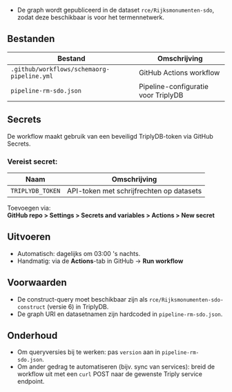 - De graph wordt gepubliceerd in de dataset `rce/Rijksmonumenten-sdo`, zodat deze beschikbaar is voor het termennetwerk.

## Bestanden

| Bestand                        | Omschrijving                                  |
|-------------------------------|-----------------------------------------------|
| `.github/workflows/schemaorg-pipeline.yml` | GitHub Actions workflow                      |
| `pipeline-rm-sdo.json`        | Pipeline-configuratie voor TriplyDB           |

## Secrets

De workflow maakt gebruik van een beveiligd TriplyDB-token via GitHub Secrets.

### Vereist secret:

| Naam             | Omschrijving                     |
|------------------|----------------------------------|
| `TRIPLYDB_TOKEN` | API-token met schrijfrechten op datasets |

Toevoegen via:  
**GitHub repo > Settings > Secrets and variables > Actions > New secret**

## Uitvoeren

- Automatisch: dagelijks om 03:00 's nachts.
- Handmatig: via de **Actions**-tab in GitHub → **Run workflow**

## Voorwaarden

- De construct-query moet beschikbaar zijn als `rce/Rijksmonumenten-sdo-construct` (versie 6) in TriplyDB.
- De graph URI en datasetnamen zijn hardcoded in `pipeline-rm-sdo.json`.

## Onderhoud

- Om queryversies bij te werken: pas `version` aan in `pipeline-rm-sdo.json`.
- Om ander gedrag te automatiseren (bijv. sync van services): breid de workflow uit met een `curl` POST naar de gewenste Triply service endpoint.
